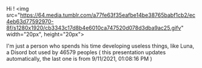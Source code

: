 
Hi ! <img src="https://64.media.tumblr.com/a77fe63f35eafbe14be38765babf1cb2/ec4eb63d77592970-8f/s1280x1920/cb3343c17d8b4e6010ca747520d078d3dba9ac25.gifv" width="20px", height="20px">

I'm just a person who spends his time developing useless things, like Luna, a Disord bot used by 46579 peoples ( this presentation updates automatically, the last one is from 9/11/2021, 01:08:16 PM )

